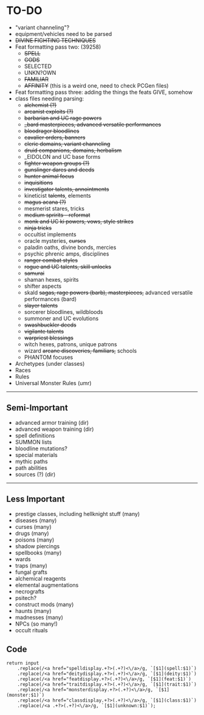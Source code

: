 # TO-DO

* "variant channeling"?
* equipment/vehicles need to be parsed
* ~~DIVINE FIGHTING TECHNIQUES~~
* Feat formatting pass two: (39258)
  * ~~SPELL~~
  * ~~GODS~~
  * SELECTED
  * UNKN?OWN
  * ~~FAMILIAR~~
  * ~~AFFINITY~~ (this is a weird one, need to check PCGen files)
* Feat formatting pass three: adding the things the feats GIVE, somehow
* class files needing parsing:
  * ~~alchemist (?)~~
  * ~~arcanist exploits (?)~~
  * ~~barbarian and UC rage powers~~
  * ~~_bard masterpieces, advanced versatile performances~~
  * ~~bloodrager bloodlines~~
  * ~~cavalier orders, banners~~
  * ~~cleric domains, variant channeling~~
  * ~~druid companions, domains, herbalism~~
  * _EIDOLON and UC base forms
  * ~~fighter weapon groups (?)~~
  * ~~gunslinger dares and deeds~~
  * ~~hunter animal focus~~
  * ~~inquisitions~~
  * ~~investigator talents, annointments~~
  * kineticist ~~talents~~, elements
  * ~~magus acana (?)~~
  * mesmerist stares, tricks
  * ~~medium spririts - reformat~~
  * ~~monk and UC ki powers, vows, style strikes~~
  * ~~ninja tricks~~
  * occultist implements
  * oracle mysteries, ~~curses~~
  * paladin oaths, divine bonds, mercies
  * psychic phrenic amps, disciplines
  * ~~ranger combat styles~~
  * ~~rogue and UC talents, skill unlocks~~
  * ~~samurai~~
  * shaman hexes, spirits
  * shifter aspects
  * skald ~~sagas, rage powers (barb), masterpieces,~~ advanced versatile performances (bard)
  * ~~slayer talents~~
  * sorcerer bloodlines, wildbloods
  * summoner and UC evolutions
  * ~~swashbuckler deeds~~
  * ~~vigilante talents~~
  * ~~warpriest blessings~~
  * witch hexes, patrons, unique patrons
  * wizard ~~arcane discoveries, familiars,~~ schools
  * PHANTOM focuses
* Archetypes (under classes)
* Races
* Rules
* Universal Monster Rules (umr)

---

## Semi-Important

* advanced armor training (dir)
* advanced weapon training (dir)
* spell definitions
* SUMMON lists
* bloodline mutations?
* special materials
* mythic paths
* path abilities
* sources (?) (dir)

---

## Less Important

* prestige classes, including hellknight stuff (many)
* diseases (many)
* curses (many)
* drugs (many)
* poisons (many)
* shadow piercings
* spellbooks (many)
* wards
* traps (many)
* fungal grafts
* alchemical reagents
* elemental augmentations
* necrografts
* psitech?
* construct mods (many)
* haunts (many)
* madnesses (many)
* NPCs (so many!)
* occult rituals

## Code

    return input
        .replace(/<a href="spelldisplay.+?>(.+?)<\/a>/g, `[$1](spell:$1)`)
        .replace(/<a href="deitydisplay.+?>(.+?)<\/a>/g, `[$1](deity:$1)`)
        .replace(/<a href="featdisplay.+?>(.+?)<\/a>/g, `[$1](feat:$1)`)
        .replace(/<a href="traitdisplay.+?>(.+?)<\/a>/g, `[$1](trait:$1)`)
        .replace(/<a href="monsterdisplay.+?>(.+?)<\/a>/g, `[$1](monster:$1)`)
        .replace(/<a href="classdisplay.+?>(.+?)<\/a>/g, `[$1](class:$1)`)
        .replace(/<a .+?>(.+?)<\/a>/g, `[$1](unknown:$1)`);
